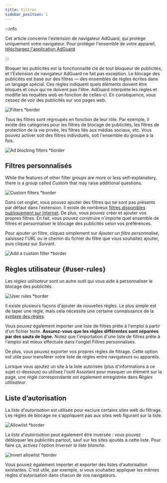 ```yaml
---
title: Filtres
sidebar_position: 1
---
```


:::info

Cet article concerne l'extension de navigateur AdGuard, qui protège uniquement votre navigateur. Pour protéger l'ensemble de votre appareil, [téléchargez l'application AdGuard](https://agrd.io/download-kb-adblock)

:::

Bloquer les publicités est la fonctionnalité clé de tout bloqueur de publicités, et l'Extension de navigateur AdGuard ne fait pas exception. Le blocage des publicités est basé sur des filtres — des ensembles de règles écrites dans un langage spécial. Ces règles indiquent quels éléments doivent être bloqués et ceux qui ne doivent pas l'être. AdGuard interprète les règles et modifie les requêtes web en fonction de celles-ci. En conséquence, vous cessez de voir des publicités sur vos pages web.

![Filters \*border](https://cdn.adtidy.org/content/Kb/ad_blocker/browser_extension/ad_blocker_browser_extension_filters.png)

Tous les filtres sont regroupés en fonction de leur rôle. Par exemple, il existe des catégories pour les filtres de blocage de publicités, les filtres de protection de la vie privée, les filtres liés aux médias sociaux, etc. Vous pouvez activer soit des filtres individuels, soit l'ensemble du groupe à la fois.

![Ad blocking filters \*border](https://cdn.adtidy.org/content/Kb/ad_blocker/browser_extension/ad_blocker_browser_extension_filters1.png)

## Filtres personnalisés

While the features of other filter groups are more or less self-explanatory, there is a group called _Custom_ that may raise additional questions.

![Custom filters \*border](https://cdn.adtidy.org/content/Kb/ad_blocker/browser_extension/ad_blocker_browser_extension_custom_filters.png)

Dans cet onglet, vous pouvez ajouter des filtres qui ne sont pas présents par défaut dans l'extension. Il existe de nombreux [filtres disponibles publiquement sur Internet](https://filterlists.com). De plus, vous pouvez créer et ajouter vos propres filtres. En fait, vous pouvez construire n'importe quel ensemble de filtres et personnaliser le blocage des publicités selon vos préférences.

Pour ajouter un filtre, cliquez simplement sur _Ajouter un filtre personnalisé_, saisissez l'URL ou le chemin du fichier du filtre que vous souhaitez ajouter, puis cliquez sur _Suivant_.

![Add a custom filter \*border](https://cdn.adtidy.org/content/Kb/ad_blocker/browser_extension/ad_blocker_browser_extension_custom_filters1.png)

## Règles utilisateur {#user-rules}

Les _règles utilisateur_ sont un autre outil qui vous aide à personnaliser le blocage des publicités.

![User rules \*border](https://cdn.adtidy.org/content/Kb/ad_blocker/browser_extension/ad_blocker_browser_extension_user_rules.png)

Il existe plusieurs façons d'ajouter de nouvelles règles. Le plus simple est de taper une règle, mais cela nécessite une certaine connaissance de la [syntaxe des règles](/general/ad-filtering/create-own-filters).

Vous pouvez également importer une liste de filtres prête à l'emploi à partir d'un fichier texte. **Assurez-vous que les règles différentes sont séparées par des sauts de ligne.** Notez que l'importation d'une liste de filtres prête à l'emploi est mieux effectuée dans l'onglet Filtres personnalisés.

De plus, vous pouvez exporter vos propres règles de filtrage. Cette option est utile pour transférer votre liste de règles entre navigateurs ou appareils.

Lorsque vous ajoutez un site à la liste autorisée (plus d'informations à ce sujet ci-dessous) ou utilisez l'outil Assistant pour masquer un élément sur la page, une règle correspondante est également enregistrée dans _Règles utilisateur_.

## Liste d’autorisation

La _liste d'autorisation_ est utilisée pour exclure certains sites web du filtrage. Les règles de blocage ne s'appliquent pas aux sites web figurant sur la liste.

![Allowlist \*border](https://cdn.adtidy.org/content/Kb/ad_blocker/browser_extension/ad_blocker_browser_extension_allowlist.png)

La _liste d'autorisation_ peut également être inversée : vous pouvez débloquer les publicités partout, sauf sur les sites ajoutés à cette liste. Pour faire ça, activez l'option _Inverser la liste blanche_.

![Invert allowlist \*border](https://cdn.adtidy.org/content/Kb/ad_blocker/browser_extension/ad_blocker_browser_extension_allowlist1.png)

Vous pouvez également importer et exporter des listes d'autorisation existantes. C'est utile, par exemple, si vous souhaitez appliquer les mêmes règles d'autorisation dans chacun de vos navigateurs.
